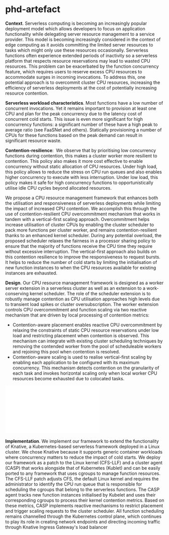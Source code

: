 # phd-artefact

**Context**. Serverless computing is becoming an increasingly popular deployment model which allows developers to focus on application functionality while delegating server resource management to a service provider. This model is becoming increasingly considered in the context of edge computing as it avoids committing the limited server resources to tasks which might only use these resources occasionally. Serverless functions often experience extended periods of inactivity so a serverless platform that respects resource reservations may lead to wasted CPU resources. This problem can be exacerbated by the function concurrency feature, which requires users to reserve excess CPU resources to accommodate surges in incoming invocations. To address this, one potential approach is to overcommit cluster CPU resources, increasing the efficiency of serverless deployments at the cost of potentially increasing resource contention.

**Serverless workload characteristics**. Most functions have a low number of concurrent invocations. Yet it remains important to provision at least one CPU and plan for the peak concurrency due to the latency cost of concurrent cold starts. This issue is even more significant for high concurrency functions: a significant number of these have a high peak to average ratio (see FaaSNet and others). Statically provisioning a number of CPUs for these functions based on the peak demand can result in significant resource waste.

**Contention-resilience**:  We observe that by prioritising low concurrency functions during contention, this makes a cluster worker more resilient to contention. This policy also makes it more cost effective to enable concurrency without static allocation of CPU resources. Under high load, this policy allows to reduce the stress on CPU run queues and also enables higher concurrency to execute with less interruption. Under low load, this policy makes it safe for high concurrency functions to opportunistically utilise idle CPU cycles beyond allocated resources.

We propose a CPU resource management framework that enhances both the utilisation and responsiveness of serverless deployments while limiting the impact of increased CPU contention. We accomplish this through the use of contention-resilient CPU overcommitment mechanism that works in tandem with a vertical-first scaling approach. Overcommitment helps increase utilisation of cluster CPUs by enabling the cluster scheduler to pack more functions per cluster worker, and remains contention-resilient thanks to an enhanced kernel scheduler. During any potential overload, the proposed scheduler relaxes the fairness in a processor sharing policy to ensure that the majority of functions receive the CPU time they require without excessive interruption. The vertical-first approach also builds on this contention resilience to improve the responsiveness to request bursts. It helps to reduce the number of cold starts by limiting the initialisation of new function instances to when the CPU resources available for existing instances are exhausted.

**Design**. Our CPU resource management framework is designed as a worker server extension in a serverless cluster as well as an extension to a work-conserving kernel scheduler. The role of the scheduler extension is to robustly manage contention as CPU utilisation approaches high levels due to transient load spikes or cluster oversubscription. The worker extension controls CPU overcommitment and function scaling via two reactive mechanism that are driven by local processing of contention metrics:

- Contention-aware placement enables reactive CPU overcommitment by relaxing the constraints of static CPU resource reservations under low load and restricting placement when contention is observed. This mechanism can integrate with existing cluster scheduling techniques by removing the contended worker from the pool of scheduleable workers and rejoining this pool when contention is resolved.
- Contention-aware scaling is used to realise vertical-first scaling by enabling each application to be configured with its maximum concurrency. This mechanism detects contention on the granularity of each task and invokes horizontal scaling only when local worker CPU resources become exhausted due to colocated tasks.

![alt text](./CASP_architecture.pdf)

**Implementation**. We implement our framework to extend the functionality of Knative, a Kubernetes-based serverless framework deployed in a Linux cluster. We chose Knative because it supports generic container workloads where concurrency matters to reduce the impact of cold starts. We deploy our framework as a patch to the Linux kernel (CFS-LLF) and a cluster agent (CASP) that works alongside that of Kubernetes (Kublet) and can be easily ported to any framework that uses cgroups to manage function resources. The CFS-LLF patch adjusts CFS, the default Linux kernel and requires the administrator to identify the CPU run queue that is responsible for scheduling the cgroups that belong to the serverless functions. The CASP agent tracks new function instances initialised by Kubelet and uses their corresponding cgroups to process their kernel contention metrics. Based on these metrics, CASP implements reactive mechanisms to restrict placement and trigger scaling requests to the cluster scheduler. All function scheduling remains channelled through the Kubernetes control plane, which continues to play its role in creating network endpoints and directing incoming traffic through Knative Ingress Gateway's load balancer